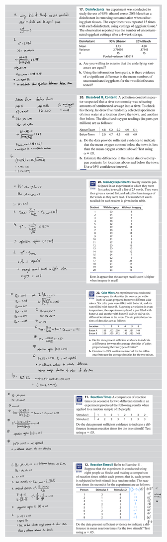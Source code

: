 ![image](https://github.com/HWTeng-Teaching/202502-Statistics-II/blob/main/112550116_Tim/HW0303/IMG_1441.jpeg)
![image](https://github.com/HWTeng-Teaching/202502-Statistics-II/blob/main/112550116_Tim/HW0303/IMG_1442.jpeg)
![image](https://github.com/HWTeng-Teaching/202502-Statistics-II/blob/main/112550116_Tim/HW0303/IMG_1443.jpeg)